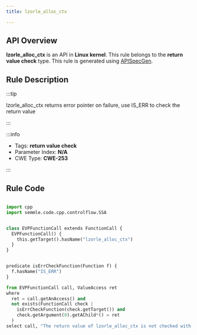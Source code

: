 ```yaml
---
title: lzorle_alloc_ctx

---
```



## API Overview
**lzorle_alloc_ctx** is an API in **Linux kernel**. This rule belongs to the **return value check** type. This rule is generated using [APISpecGen](../../tools/APISpecGen).
## Rule Description

:::tip

lzorle_alloc_ctx returns error pointer on failure, use IS_ERR to check the return value

:::

:::info

- Tags: **return value check**
- Parameter Index: **N/A**
- CWE Type: **CWE-253**

:::

## Rule Code
```python

import cpp
import semmle.code.cpp.controlflow.SSA


class EVPFunctionCall extends FunctionCall {
  EVPFunctionCall() {
    this.getTarget().hasName("lzorle_alloc_ctx")
  }
}


predicate isErrCheckFunction(Function f) {
  f.hasName("IS_ERR") 
}

from EVPFunctionCall call, ValueAccess ret
where
  ret = call.getAnAccess() and
  not exists(FunctionCall check |
    isErrCheckFunction(check.getTarget()) and
    check.getArgument(0).getAChild*() = ret
  )
select call, "The return value of lzorle_alloc_ctx is not checked with IS_ERR."
    
```